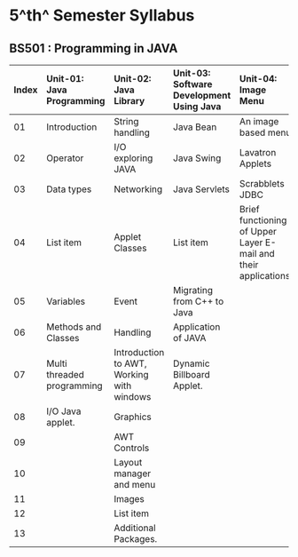 #  5^th^ Semester Syllabus

##  BS501 : Programming in JAVA

 **Index** | **Unit-01: Java Programming** | **Unit-02: Java Library** | **Unit-03: Software Development Using Java** | **Unit-04: Image Menu** 
 :--- | :--- | :--- | :--- | :--- |
 01 | Introduction |String handling | Java Bean | An image based menu
 02 | Operator |I/O exploring JAVA | Java Swing | Lavatron Applets
 03 | Data types |Networking | Java Servlets | Scrabblets JDBC
 04 | List item |Applet Classes | List item | Brief functioning of Upper Layer E-mail and their applications.
 05 | Variables |Event | Migrating from C++ to Java
 06 | Methods and Classes |Handling | Application of JAVA
 07 | Multi threaded programming |Introduction to AWT, Working with windows | Dynamic Billboard Applet.
 08 | I/O Java applet. |Graphics
 09 | | AWT Controls
 10 | | Layout manager and menu
 11 | | Images
 12 | | List item
 13 | | Additional Packages.
